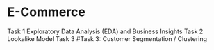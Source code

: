 # E-Commerce
Task 1 Exploratory Data Analysis (EDA) and Business Insights
Task 2 Lookalike Model
Task 3 #Task 3: Customer Segmentation / Clustering
